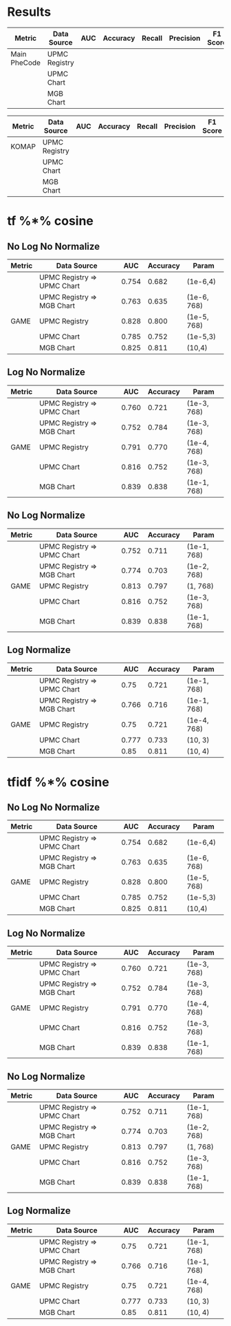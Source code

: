 # Results

| Metric          | Data Source    | AUC | Accuracy | Recall | Precision | F1 Score |
|-----------------|----------------|-----|----------|--------|-----------|----------|
| Main PheCode    | UPMC Registry  |     |          |        |           |          |
|                 | UPMC Chart     |     |          |        |           |          |
|                 | MGB Chart      |     |          |        |           |          |

| Metric          | Data Source    | AUC | Accuracy | Recall | Precision | F1 Score |
|-----------------|----------------|-----|----------|--------|-----------|----------|
| KOMAP           | UPMC Registry  |     |          |        |           |          |
|                 | UPMC Chart     |     |          |        |           |          |
|                 | MGB Chart      |     |          |        |           |          |

# tf %*% cosine
## No Log No Normalize 
| Metric          | Data Source    | AUC | Accuracy | Param|
|-----------------|----------------|----------|--------|--------|
|                 | UPMC Registry => UPMC Chart     | 0.754|  0.682  |  (1e-6,4) |
|                 | UPMC Registry => MGB Chart      | 0.763 | 0.635  |  (1e-6, 768) |
| GAME            | UPMC Registry  |0.828   |  0.800  | (1e-5, 768)   |
|                 | UPMC Chart     |0.785  | 0.752   | (1e-5,3)  |
|                 | MGB Chart      |0.825  | 0.811     | (10,4) |

## Log No Normalize 

| Metric          | Data Source    | AUC | Accuracy |Param| 
|-----------------|----------------|----------|--------|-------|
|                 | UPMC Registry => UPMC Chart     |0.760  | 0.721   | (1e-3, 768)| 
|                 | UPMC Registry => MGB Chart      |0.752  | 0.784     | (1e-3, 768) |
| GAME            | UPMC Registry  |0.791   |  0.770  | (1e-4, 768) |
|                 | UPMC Chart     |0.816  | 0.752   | (1e-3, 768) |
|                 | MGB Chart      |0.839  | 0.838     | (1e-1, 768) |

## No Log Normalize 

| Metric          | Data Source    | AUC | Accuracy |Param| 
|-----------------|----------------|----------|--------|-------|
|                 | UPMC Registry => UPMC Chart     |0.752  | 0.711   | (1e-1, 768)| 
|                 | UPMC Registry => MGB Chart      |0.774  | 0.703    | (1e-2, 768) |
| GAME            | UPMC Registry  |0.813   |  0.797  | (1, 768) |
|                 | UPMC Chart     |0.816  | 0.752   | (1e-3, 768) |
|                 | MGB Chart      |0.839  | 0.838     | (1e-1, 768) |

## Log Normalize 

| Metric          | Data Source    | AUC | Accuracy |Param| 
|-----------------|----------------|----------|--------|-------|
|                 | UPMC Registry => UPMC Chart     |0.75   |  0.721  | (1e-1, 768) |
|                 | UPMC Registry => MGB Chart      |0.766  | 0.716     | (1e-1, 768) |
| GAME            | UPMC Registry  |0.75   |  0.721  | (1e-4, 768) |
|                 | UPMC Chart     |0.777  | 0.733   | (10, 3) |
|                 | MGB Chart      |0.85  | 0.811     | (10, 4) |



# tfidf %*% cosine
## No Log No Normalize 
| Metric          | Data Source    | AUC | Accuracy | Param|
|-----------------|----------------|----------|--------|--------|
|                 | UPMC Registry => UPMC Chart     | 0.754|  0.682  |  (1e-6,4) |
|                 | UPMC Registry => MGB Chart      | 0.763 | 0.635  |  (1e-6, 768) |
| GAME            | UPMC Registry  |0.828   |  0.800  | (1e-5, 768)   |
|                 | UPMC Chart     |0.785  | 0.752   | (1e-5,3)  |
|                 | MGB Chart      |0.825  | 0.811     | (10,4) |

## Log No Normalize 

| Metric          | Data Source    | AUC | Accuracy |Param| 
|-----------------|----------------|----------|--------|-------|
|                 | UPMC Registry => UPMC Chart     |0.760  | 0.721   | (1e-3, 768)| 
|                 | UPMC Registry => MGB Chart      |0.752  | 0.784     | (1e-3, 768) |
| GAME            | UPMC Registry  |0.791   |  0.770  | (1e-4, 768) |
|                 | UPMC Chart     |0.816  | 0.752   | (1e-3, 768) |
|                 | MGB Chart      |0.839  | 0.838     | (1e-1, 768) |

## No Log Normalize 

| Metric          | Data Source    | AUC | Accuracy |Param| 
|-----------------|----------------|----------|--------|-------|
|                 | UPMC Registry => UPMC Chart     |0.752  | 0.711   | (1e-1, 768)| 
|                 | UPMC Registry => MGB Chart      |0.774  | 0.703    | (1e-2, 768) |
| GAME            | UPMC Registry  |0.813   |  0.797  | (1, 768) |
|                 | UPMC Chart     |0.816  | 0.752   | (1e-3, 768) |
|                 | MGB Chart      |0.839  | 0.838     | (1e-1, 768) |

## Log Normalize 

| Metric          | Data Source    | AUC | Accuracy |Param| 
|-----------------|----------------|----------|--------|-------|
|                 | UPMC Registry => UPMC Chart     |0.75   |  0.721  | (1e-1, 768) |
|                 | UPMC Registry => MGB Chart      |0.766  | 0.716     | (1e-1, 768) |
| GAME            | UPMC Registry  |0.75   |  0.721  | (1e-4, 768) |
|                 | UPMC Chart     |0.777  | 0.733   | (10, 3) |
|                 | MGB Chart      |0.85  | 0.811     | (10, 4) |
